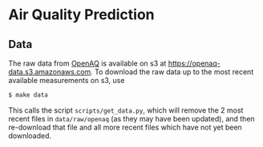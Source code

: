 # Air Quality Prediction


## Data

The raw data from [OpenAQ](https://openaq.org/) is available on s3 at https://openaq-data.s3.amazonaws.com. To download the raw data up to the most recent available measurements on s3, use

```bash
$ make data
```

This calls the script `scripts/get_data.py`, which will remove the 2 most recent files in `data/raw/openaq` (as they may have been updated), and then re-download that file and all more recent files which have not yet been downloaded.
